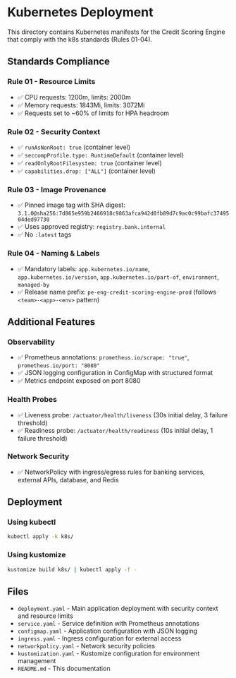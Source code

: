 # Kubernetes Deployment

This directory contains Kubernetes manifests for the Credit Scoring Engine that comply with the k8s standards (Rules 01-04).

## Standards Compliance

### Rule 01 - Resource Limits
- ✅ CPU requests: 1200m, limits: 2000m
- ✅ Memory requests: 1843Mi, limits: 3072Mi
- ✅ Requests set to ~60% of limits for HPA headroom

### Rule 02 - Security Context
- ✅ `runAsNonRoot: true` (container level)
- ✅ `seccompProfile.type: RuntimeDefault` (container level)
- ✅ `readOnlyRootFilesystem: true` (container level)
- ✅ `capabilities.drop: ["ALL"]` (container level)

### Rule 03 - Image Provenance
- ✅ Pinned image tag with SHA digest: `3.1.0@sha256:7d865e959b2466918c9863afca942d0fb89d7c9ac0c99bafc3749504ded97730`
- ✅ Uses approved registry: `registry.bank.internal`
- ✅ No `:latest` tags

### Rule 04 - Naming & Labels
- ✅ Mandatory labels: `app.kubernetes.io/name`, `app.kubernetes.io/version`, `app.kubernetes.io/part-of`, `environment`, `managed-by`
- ✅ Release name prefix: `pe-eng-credit-scoring-engine-prod` (follows `<team>-<app>-<env>` pattern)

## Additional Features

### Observability
- ✅ Prometheus annotations: `prometheus.io/scrape: "true"`, `prometheus.io/port: "8080"`
- ✅ JSON logging configuration in ConfigMap with structured format
- ✅ Metrics endpoint exposed on port 8080

### Health Probes
- ✅ Liveness probe: `/actuator/health/liveness` (30s initial delay, 3 failure threshold)
- ✅ Readiness probe: `/actuator/health/readiness` (10s initial delay, 1 failure threshold)

### Network Security
- ✅ NetworkPolicy with ingress/egress rules for banking services, external APIs, database, and Redis

## Deployment

### Using kubectl
```bash
kubectl apply -k k8s/
```

### Using kustomize
```bash
kustomize build k8s/ | kubectl apply -f -
```

## Files

- `deployment.yaml` - Main application deployment with security context and resource limits
- `service.yaml` - Service definition with Prometheus annotations
- `configmap.yaml` - Application configuration with JSON logging
- `ingress.yaml` - Ingress configuration for external access
- `networkpolicy.yaml` - Network security policies
- `kustomization.yaml` - Kustomize configuration for environment management
- `README.md` - This documentation
